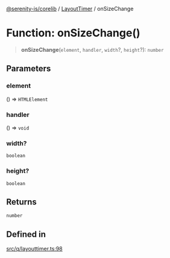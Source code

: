 [@serenity-is/corelib](../../../README.md) / [LayoutTimer](../README.md) / onSizeChange

# Function: onSizeChange()

> **onSizeChange**(`element`, `handler`, `width`?, `height`?): `number`

## Parameters

### element

() => `HTMLElement`

### handler

() => `void`

### width?

`boolean`

### height?

`boolean`

## Returns

`number`

## Defined in

[src/q/layouttimer.ts:98](https://github.com/serenity-is/serenity/blob/master/packages/corelib/src/q/layouttimer.ts#L98)
